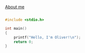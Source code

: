 [About me](./pages/about.md)

```c

#include <stdio.h>

int main()
{
    printf("Hello, I'm Oliver!\n");
    return 0;
}

```
